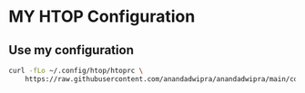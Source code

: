 # MY HTOP Configuration
## Use my configuration

```bash
curl -fLo ~/.config/htop/htoprc \
    https://raw.githubusercontent.com/anandadwipra/anandadwipra/main/config/Htop/htoprc
````
